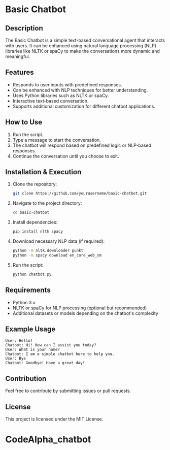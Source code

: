 # Basic Chatbot

## Description
The Basic Chatbot is a simple text-based conversational agent that interacts with users. It can be enhanced using natural language processing (NLP) libraries like NLTK or spaCy to make the conversations more dynamic and meaningful.

## Features
- Responds to user inputs with predefined responses.
- Can be enhanced with NLP techniques for better understanding.
- Uses Python libraries such as NLTK or spaCy.
- Interactive text-based conversation.
- Supports additional customization for different chatbot applications.

## How to Use
1. Run the script.
2. Type a message to start the conversation.
3. The chatbot will respond based on predefined logic or NLP-based responses.
4. Continue the conversation until you choose to exit.

## Installation & Execution
1. Clone the repository:
   ```bash
   git clone https://github.com/yourusername/basic-chatbot.git
   ```
2. Navigate to the project directory:
   ```bash
   cd basic-chatbot
   ```
3. Install dependencies:
   ```bash
   pip install nltk spacy
   ```
4. Download necessary NLP data (if required):
   ```bash
   python -m nltk.downloader punkt
   python -m spacy download en_core_web_sm
   ```
5. Run the script:
   ```bash
   python chatbot.py
   ```

## Requirements
- Python 3.x
- NLTK or spaCy for NLP processing (optional but recommended)
- Additional datasets or models depending on the chatbot's complexity

## Example Usage
```
User: Hello!
Chatbot: Hi! How can I assist you today?
User: What is your name?
Chatbot: I am a simple chatbot here to help you.
User: Bye
Chatbot: Goodbye! Have a great day!
```

## Contribution
Feel free to contribute by submitting issues or pull requests.

## License
This project is licensed under the MIT License.

# CodeAlpha_chatbot
